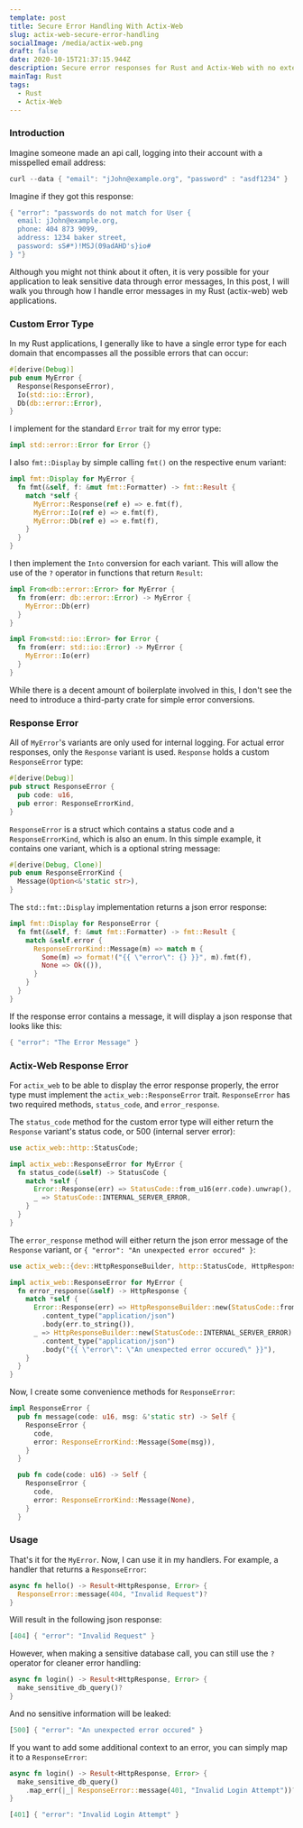 ```yaml
---
template: post
title: Secure Error Handling With Actix-Web
slug: actix-web-secure-error-handling
socialImage: /media/actix-web.png
draft: false
date: 2020-10-15T21:37:15.944Z
description: Secure error responses for Rust and Actix-Web with no external crates.
mainTag: Rust
tags:
  - Rust
  - Actix-Web
---
```

### Introduction


Imagine someone made an api call, logging into their account with a misspelled email address:

```rust
curl --data { "email": "jJohn@example.org", "password" : "asdf1234" }
```

Imagine if they got this response:

```rust
{ "error": "passwords do not match for User {
  email: jJohn@example.org,
  phone: 404 873 9099,
  address: 1234 baker street,
  password: sS#*)!MSJ(09adAHD's}io#
} "}
```

Although you might not think about it often, it is very possible for your application to leak sensitive data through error messages, In this post, I will walk you through how I handle error messages in my Rust (actix-web) web applications.

### Custom Error Type

In my Rust applications, I generally like to have a single error type for each domain that encompasses all the possible errors that can occur:

```rust
#[derive(Debug)]
pub enum MyError {
  Response(ResponseError),
  Io(std::io::Error),
  Db(db::error::Error),
}
```

I implement for the standard `Error` trait for my error type:

```rust
impl std::error::Error for Error {}
```

I also `fmt::Display` by simple calling `fmt()` on the respective enum variant:

```rust
impl fmt::Display for MyError {
  fn fmt(&self, f: &mut fmt::Formatter) -> fmt::Result {
    match *self {
      MyError::Response(ref e) => e.fmt(f),
      MyError::Io(ref e) => e.fmt(f),
      MyError::Db(ref e) => e.fmt(f),
    }
  }
}
```

I then implement the `Into` conversion for each variant. This will allow the use of the `?` operator in functions that return `Result`:

```rust
impl From<db::error::Error> for MyError {
  fn from(err: db::error::Error) -> MyError {
    MyError::Db(err)
  }
}

impl From<std::io::Error> for Error {
  fn from(err: std::io::Error) -> MyError {
    MyError::Io(err)
  }
}
```

While there is a decent amount of boilerplate involved in this, I don't see the need to introduce a third-party crate for simple error conversions.

### Response Error

All of `MyError`'s variants are only used for internal logging. For actual error responses, only the `Response` variant is used. `Response` holds a custom `ResponseError` type:

```rust
#[derive(Debug)]
pub struct ResponseError {
  pub code: u16,
  pub error: ResponseErrorKind,
}
```

`ResponseError` is a struct which contains a status code and a `ResponseErrorKind`, which is also an enum. In this simple example, it contains one variant, which is a optional string message:

```rust
#[derive(Debug, Clone)]
pub enum ResponseErrorKind {
  Message(Option<&'static str>),
}
```

The `std::fmt::Display` implementation returns a json error response:

```rust
impl fmt::Display for ResponseError {
  fn fmt(&self, f: &mut fmt::Formatter) -> fmt::Result {
    match &self.error {
      ResponseErrorKind::Message(m) => match m {
        Some(m) => format!("{{ \"error\": {} }}", m).fmt(f),
        None => Ok(()),
      }
    }
  }
}
```

If the response error contains a message, it will display a json response that looks like this:

```rust
{ "error": "The Error Message" }
```

### Actix-Web Response Error

For `actix_web` to be able to display the error response properly, the error type must implement the `actix_web::ResponseError` trait. `ResponseError` has two required methods, `status_code`, and `error_response`. 

The `status_code` method for the custom error type will either return the `Response` variant's status code, or 500 (internal server error):

```rust
use actix_web::http::StatusCode;

impl actix_web::ResponseError for MyError {
  fn status_code(&self) -> StatusCode {
    match *self {
      Error::Response(err) => StatusCode::from_u16(err.code).unwrap(),
      _ => StatusCode::INTERNAL_SERVER_ERROR,
    }
  }
}
```

The `error_response` method will either return the json error message of the `Response` variant, or `{ "error": "An unexpected error occured" }`:

```rust
use actix_web::{dev::HttpResponseBuilder, http::StatusCode, HttpResponse};

impl actix_web::ResponseError for MyError {
  fn error_response(&self) -> HttpResponse {
    match *self {
      Error::Response(err) => HttpResponseBuilder::new(StatusCode::from_u16(err.code).unwrap())
        .content_type("application/json")
        .body(err.to_string()),
      _ => HttpResponseBuilder::new(StatusCode::INTERNAL_SERVER_ERROR)
        .content_type("application/json")
        .body("{{ \"error\": \"An unexpected error occured\" }}"),
    }
  }
}
```

Now, I create some convenience methods for `ResponseError`:

```rust
impl ResponseError {
  pub fn message(code: u16, msg: &'static str) -> Self {
    ResponseError {
      code,
      error: ResponseErrorKind::Message(Some(msg)),
    }
  }

  pub fn code(code: u16) -> Self {
    ResponseError {
      code,
      error: ResponseErrorKind::Message(None),
    }
  }
```

### Usage

That's it for the `MyError`. Now, I can use it in my handlers. For example, a handler that returns a `ResponseError`:

```rust
async fn hello() -> Result<HttpResponse, Error> {
  ResponseError::message(404, "Invalid Request")?
}
```

Will result in the following json response:

```rust
[404] { "error": "Invalid Request" }
```

However, when making a sensitive database call, you can still use the `?` operator for cleaner error handling:

```rust
async fn login() -> Result<HttpResponse, Error> {
  make_sensitive_db_query()?
}
```

And no sensitive information will be leaked:

```rust
[500] { "error": "An unexpected error occured" }
```

If you want to add some additional context to an error, you can simply map it to a `ResponseError`:

```rust
async fn login() -> Result<HttpResponse, Error> {
  make_sensitive_db_query()
    .map_err(|_| ResponseError::message(401, "Invalid Login Attempt"))?
}
```

```rust
[401] { "error": "Invalid Login Attempt" }
```